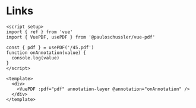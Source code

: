 # Links

```vue
<script setup>
import { ref } from 'vue'
import { VuePDF, usePDF } from '@pauloschussler/vue-pdf'

const { pdf } = usePDF('/45.pdf')
function onAnnotation(value) {
  console.log(value)
}
</script>

<template>
  <div>
    <VuePDF :pdf="pdf" annotation-layer @annotation="onAnnotation" />
  </div>
</template>
```

<ClientOnly>
  <AnnoLinks />
</ClientOnly>
